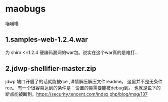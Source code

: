 # maobugs

喵喵喵

## 1.samples-web-1.2.4.war 
为 shiro <=1.2.4 硬编码漏洞的war包。说实在这个war真的是难打...

## 2.jdwp-shellifier-master.zip
jdwp 端口开启了的话就能被rce ,详情解压解压文件readme。
这里并不是无条件rce。
有一个很容易达到的条件是：设置的类需要能被debug到。
也就是说下的断点能被断到。https://security.tencent.com/index.php/blog/msg/137
